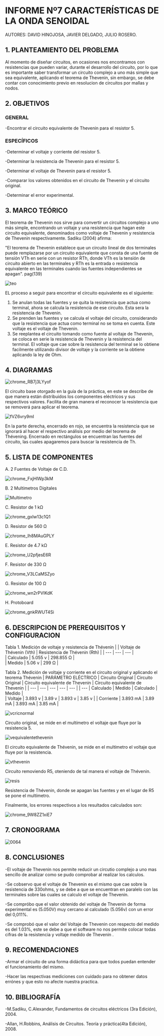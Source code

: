 # INFORME Nº7 CARACTERÍSTICAS DE LA ONDA SENOIDAL 
AUTORES: DAVID HINOJOSA,
         JAVIER DELGADO,
         JULIO ROSERO.

## 1. PLANTEAMIENTO DEL PROBLEMA
Al momento de diseñar circuitos, en ocasiones nos encontramos con resistencias que pueden variar, durante el desarrollo del circuito, por lo que es importante saber transformar un circuito complejo a uno más simple que sea equivalente, aplicando el teorema de Thevenin, sin embargo, se debe contar con conocimiento previo en resolucion de circuitos por mallas y nodos.

## 2. OBJETIVOS
### GENERAL

-Encontrar el circuito equivalente de Thevenin para el resistor 5.

### ESPECÍFICOS

-Determinar el voltaje y corriente del resistor 5.

-Determinar la resistencia de Thevenin para el resistor 5.

-Determinar el voltaje de Thevenin para el resistor 5.

-Comparar los valores obtenidos en el circuito de Thevenin y el circuito original.

-Determinar el error experimental.

## 3. MARCO TEÓRICO 

El teorema de Thevenin nos sirve para convertir un circuitos complejo a uno más simple, encontrando un voltaje y una resistencia que hagan este circuito equivalente, denominados como voltaje de Thevenin y resistencia de Thevenin respectivamente. Sadiku (2004) afirma:

"El teorema de Thevenin establece que un circuito lineal de dos terminales puede remplazarse por un circuito equivalente que consta de una fuente de tensión VTh en serie con un resistor RTh, donde VTh es la tensión de circuito abierto en las terminales y RTh es la entrada o resistencia equivalente en las terminales cuando las fuentes independientes se apagan". pag(139)

![teo](https://user-images.githubusercontent.com/64505672/87502309-e322ff80-c626-11ea-8e00-5b545140122e.PNG)

EL proceso a seguir para encontrar el circuito equivalente es el siguiente:

1) Se anulan todas las fuentes y se quita la resistencia que actua como terminal, ahora se calcula la resistencia de ese circuito. Esta sera la resistencia de Thevenin.
2) Se prenden las fuentes y se calcula el voltaje del circuito, considerando que la resistencia que actua como terminal no se toma en cuenta. Este voltaje es el voltaje de Thevenin.
3) Se reeplantea el circuito tomando como fuente al voltaje de Thevenin, se coloca en serie la resistencia de Thevenin y la resistencia del terminal. El voltaje que cae sobre la resistencia del terminal se lo obtiene facilmente utilizando divisor de voltaje y la corriente se la obtiene aplicando la ley de Ohm. 


## 4. DIAGRAMAS



![chrome_RB7j3LYyof](https://user-images.githubusercontent.com/66037763/87493730-1196df80-c613-11ea-952b-1663cdba35ba.png)



El circuito base otorgado en la guía de la práctica, en este se describe de que manera están distribuidos los componentes eléctricos y sus respectivos valores. Facilita de gran manera el reconocer la resistencia que se removerá para aplicar el teorema.



![fVZ6vry9mI](https://user-images.githubusercontent.com/66037763/87501391-95a59300-c624-11ea-80c6-b3645eed8ec2.png)



En la parte derecha, encerrado en rojo, se encuentra la resistencia que se ignorará al hacer el respectivo análisis por medio del teorema de Thévening. Encerrado en rectángulos se encuentran las fuentes del circuito, las cuales apagaremos para buscar la resistencia de Th. 



## 5. LISTA DE COMPONENTES
A. 2 Fuentes de Voltaje de C.D.


![chrome_FxjHlWp3kM](https://user-images.githubusercontent.com/66037763/84236034-96df1f80-aabc-11ea-9159-3d2235bc315b.png)


B. 2 Multímetros Digitales

![Multimetro](https://user-images.githubusercontent.com/66037763/86204443-252f4a00-bb2d-11ea-8508-0edf4c96af71.png)


C. Resistor de 1 kΩ


![chrome_gxIw13c1Q1](https://user-images.githubusercontent.com/66037763/86204259-aafec580-bb2c-11ea-9077-c7547372cc76.png)


D. Resistor de 560 Ω


![chrome_Ih8MAuGPLY](https://user-images.githubusercontent.com/66037763/87492914-40ac5180-c611-11ea-92f2-1ac0009fb676.png)



E. Resistor de 4.7 kΩ



![chrome_U2pfjesE6R](https://user-images.githubusercontent.com/66037763/87492962-59b50280-c611-11ea-9627-ce1b74b186de.png)



F. Resistor de 330 Ω



![chrome_V3LCaMSZyo](https://user-images.githubusercontent.com/66037763/87492992-6fc2c300-c611-11ea-9f3f-0836bb10c9bc.png)



G. Resistor de 100 Ω


![chrome_wn2rPVIKdK](https://user-images.githubusercontent.com/66037763/87493052-908b1880-c611-11ea-9e11-f4636f495820.png)



H. Protoboard


![chrome_gnkRWUT4Si](https://user-images.githubusercontent.com/66037763/84236208-e9b8d700-aabc-11ea-9985-2e94ef9d6adb.png)




## 6. DESCRIPCION DE PREREQUISITOS Y CONFIGURACION

Tabla 1.  Medición de voltaje y resistencia de Thévenin
|                    | Voltaje de Thévenin (Vth) | Resistencia de  Thévenin (Rth) |
|           ---      |             ---           |                  ---           |     
|     Calculado      |            5.055 v        |                298.855 Ω       |       
|      Medido        |            5.06 v         |                299   Ω         |       

Tabla 2.  Medición de voltaje y corriente en el circuito original y aplicando el teorema Thévenin
| PARÁMETRO ELÉCTRICO |   Circuito Original  |    Circuito Original    |   Circuito equivalente de Thevenin   |      Circuito equivalente de Thevenin       |
|           ---       |        ---           |             ---         |           ---                        |                        ---                  |
|           ---       |      Calculado       |      Medido             |              Calculado               |              Medido                         |  
|      Voltaje        |         3.893 v      |         3.89 v          |             3.893 v                   |                  3.85 v                     |
|      Corriente      |         3.893 mA     |         3.89 mA         |             3.893 mA                  |                  3.85 mA                    |


![vcricnormal](https://user-images.githubusercontent.com/66037763/87504718-d86b6900-c62c-11ea-9211-1636f60011e4.png)


Circuito original, se mide en el multímetro el voltaje que fluye por la resistencia 5.


![vequivalentethevenin](https://user-images.githubusercontent.com/66037763/87504782-fb961880-c62c-11ea-8af4-d6c13f025f91.png)


El circuito equivalente de Thévenin, se mide en el multímetro el voltaje que fluye por la resistencia.


![vthevenin](https://user-images.githubusercontent.com/66037763/87504812-0cdf2500-c62d-11ea-9ce9-7a66b70cc06e.png)


Circuito removiendo R5, oteniendo de tal manera el voltaje de Thévenin. 


![resis](https://user-images.githubusercontent.com/66037763/87504837-1799ba00-c62d-11ea-9f85-d0f8fcb43562.png)


Resistencia de Thévenin, donde se apagan las fuentes y en el lugar de R5 se pone el multímetro.

Finalmente, los errores respectivos a los resultados calculados son:


![chrome_9W8ZZ1xiE7](https://user-images.githubusercontent.com/66037763/87513623-9fd48b00-c63e-11ea-897b-b21f6a18d23a.png)



## 7. CRONOGRAMA
![0064](https://user-images.githubusercontent.com/66037557/87512435-9ea25e80-c63c-11ea-867b-50dd98a3fd8f.png)

## 8. CONCLUSIONES
-El voltaje de Thevenin nos permite reducir un circutio complejo a uno mas sencillo de analizar como se pudo comprobar al realizar los calculos.

-Se cobservo que el voltaje de Thevenin es el mismo que cae sobre la resistencia de 330ohms, y se debe a que se encuentran en paralelo con las terminales sobre las cuales se calculo el voltaje de Thevenin.

-Se compróbo que el valor obtenido del voltaje de Thevenin de forma experimental es (5.050V) muy cercano al calculado (5.056v)
con un error del 0,011%.

-Se comprobó que el valor del Voltaje de Thevenin con respecto del medido es del 1.03%, este se debe a que el software no nos permite colocar todas cifras de la resistencia y voltaje medido de Thevenin .


## 9. RECOMENDACIONES

-Armar el circuito de una forma didáctica para que todos puedan entender el funcionamiento del mismo.

-Hacer las respectivas mediciones con cuidado para no obtener datos errónes y que esto no afecte nuestra practica.



## 10. BIBLIOGRAFÍA

-M.Sadiku, C.Alexander, Fundamentos de circuitos eléctricos (3ra Edición), 2004.

-Allan, H.Robbins, Análisis de Circuitos. Teoría y práctica(4ta Edición), 2008.
